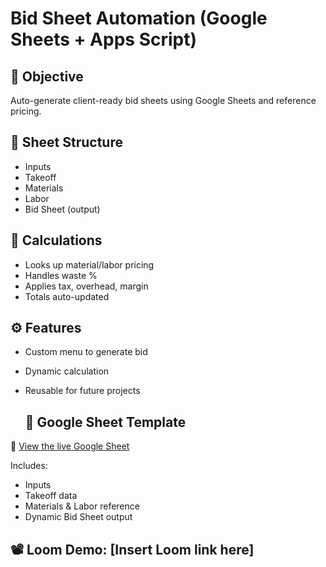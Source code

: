 # Bid Sheet Automation (Google Sheets + Apps Script)

## 🎯 Objective
Auto-generate client-ready bid sheets using Google Sheets and reference pricing.

## 📁 Sheet Structure
- Inputs
- Takeoff
- Materials
- Labor
- Bid Sheet (output)

## 🧮 Calculations
- Looks up material/labor pricing
- Handles waste %
- Applies tax, overhead, margin
- Totals auto-updated

## ⚙️ Features
- Custom menu to generate bid
- Dynamic calculation
- Reusable for future projects

  ## 📂 Google Sheet Template

🔗 [View the live Google Sheet](https://docs.google.com/spreadsheets/d/1KTggssqjr1iNkaV5ubVMx1Nfk7WTcq7Nvf8dMzNR_Jc/edit?usp=sharing)

Includes:
- Inputs
- Takeoff data
- Materials & Labor reference
- Dynamic Bid Sheet output


## 📽 Loom Demo: [Insert Loom link here]

